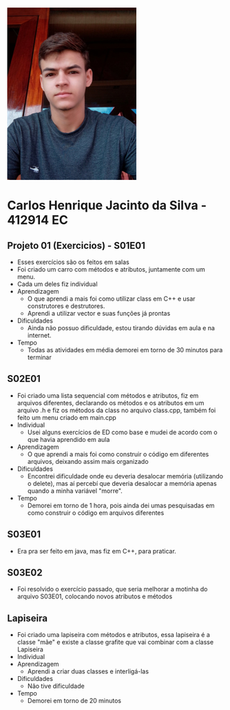 ![](minha_foto.jpeg)

# Carlos Henrique Jacinto da Silva - 412914 EC

## Projeto 01 (Exercicios) - S01E01
- Esses exercícios são os feitos em salas 
- Foi criado um carro com métodos e atributos, juntamente com um menu.
- Cada um deles fiz individual
- Aprendizagem
	- O que aprendi a mais foi como utilizar class em C++ e usar construtores e destrutores.
	- Aprendi a utilizar vector e suas funções já prontas
- Dificuldades
	- Ainda não possuo dificuldade, estou tirando dúvidas em aula e na internet.
- Tempo
	- Todas as atividades em média demorei em torno de 30 minutos para terminar

## S02E01
- Foi criado uma lista sequencial com métodos e atributos, fiz em arquivos diferentes, declarando os métodos e os atributos em um arquivo .h e fiz os métodos da class no arquivo class.cpp, também foi feito um menu criado em main.cpp
- Individual
	- Usei alguns exercícios de ED como base e mudei de acordo com o que havia aprendido em aula
- Aprendizagem
	- O que aprendi a mais foi como construir o código em diferentes arquivos, deixando assim mais organizado
- Dificuldades
	- Encontrei dificuldade onde eu deveria desalocar memória (utilizando o delete), mas aí percebí que deveria desalocar a memória apenas quando a minha variável "morre".
- Tempo
	- Demorei em torno de 1 hora, pois ainda dei umas pesquisadas em como construir o código em arquivos diferentes

## S03E01
- Era pra ser feito em java, mas fiz em C++, para praticar.

## S03E02
- Foi resolvido o exercício passado, que seria melhorar a motinha do arquivo S03E01, colocando novos atributos e métodos

## Lapiseira
- Foi criado uma lapiseira com métodos e atributos, essa lapiseira é a classe "mãe" e existe a classe grafite que vai combinar com a classe Lapiseira
- Individual
- Aprendizagem
	- Aprendi a criar duas classes e interligá-las
- Dificuldades
	- Não tive dificuldade
- Tempo
	- Demorei em torno de 20 minutos
